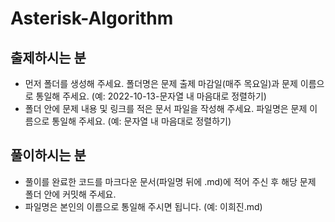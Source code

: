 # Asterisk-Algorithm

## 출제하시는 분

* 먼저 폴더를 생성해 주세요. 폴더명은 문제 출제 마감일(매주 목요일)과 문제 이름으로 통일해 주세요. (예: 2022-10-13-문자열 내 마음대로 정렬하기)
* 폴더 안에 문제 내용 및 링크를 적은 문서 파일을 작성해 주세요. 파일명은 문제 이름으로 통일해 주세요. (예: 문자열 내 마음대로 정렬하기) 
  
## 풀이하시는 분
* 풀이를 완료한 코드를 마크다운 문서(파일명 뒤에 .md)에 적어 주신 후 해당 문제 폴더 안에 커밋해 주세요.
* 파일명은 본인의 이름으로 통일해 주시면 됩니다. (예: 이희진.md)
